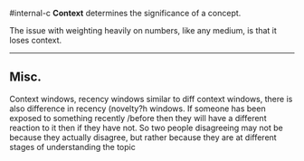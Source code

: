 #internal-c 
**Context** determines the significance of a concept. 

The issue with weighting heavily on numbers, like any medium, is that it loses context.


---
## Misc.
Context windows, recency windows
similar to diff context windows, there is also difference in recency (novelty?h windows. If someone has been exposed to something recently /before then they will have a different reaction to it then if they have not. So two people disagreeing may not be because they actually disagree, but rather because they are at different stages of understanding the topic